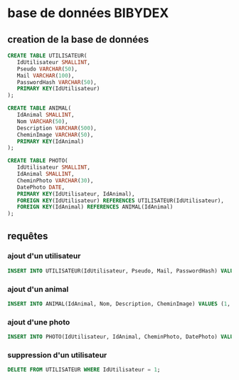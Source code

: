 # base de données BIBYDEX

## creation de la base de données

```sql
CREATE TABLE UTILISATEUR(
   IdUtilisateur SMALLINT,
   Pseudo VARCHAR(50),
   Mail VARCHAR(100),
   PasswordHash VARCHAR(50),
   PRIMARY KEY(IdUtilisateur)
);

CREATE TABLE ANIMAL(
   IdAnimal SMALLINT,
   Nom VARCHAR(50),
   Description VARCHAR(500),
   CheminImage VARCHAR(50),
   PRIMARY KEY(IdAnimal)
);

CREATE TABLE PHOTO(
   IdUtilisateur SMALLINT,
   IdAnimal SMALLINT,
   CheminPhoto VARCHAR(30),
   DatePhoto DATE,
   PRIMARY KEY(IdUtilisateur, IdAnimal),
   FOREIGN KEY(IdUtilisateur) REFERENCES UTILISATEUR(IdUtilisateur),
   FOREIGN KEY(IdAnimal) REFERENCES ANIMAL(IdAnimal)
);

```

## requêtes
### ajout d'un utilisateur
```sql
INSERT INTO UTILISATEUR(IdUtilisateur, Pseudo, Mail, PasswordHash) VALUES (1, 'Pseudo', 'Mail', 'PasswordHash');
```

### ajout d'un animal
```sql
INSERT INTO ANIMAL(IdAnimal, Nom, Description, CheminImage) VALUES (1, 'Nom', 'Description', 'CheminImage');
```

### ajout d'une photo
```sql
INSERT INTO PHOTO(IdUtilisateur, IdAnimal, CheminPhoto, DatePhoto) VALUES (1, 1, 'CheminPhoto', '2020-01-01');
```

### suppression d'un utilisateur
```sql
DELETE FROM UTILISATEUR WHERE IdUtilisateur = 1;
```

